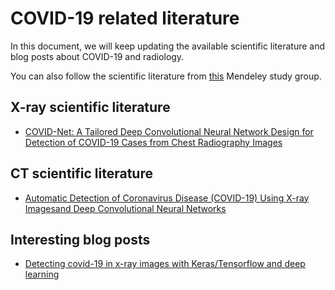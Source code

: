 # COVID-19 related literature

In this document, we will keep updating the available scientific
literature and blog posts about COVID-19 and radiology.

You can also follow the scientific literature from
[this](https://www.mendeley.com/community/covid-19-nic-vicorob/)
Mendeley study
group.


## X-ray scientific literature
* [COVID-Net: A Tailored Deep Convolutional Neural Network Design for Detection of COVID-19 Cases from Chest Radiography Images](https://arxiv.org/abs/2003.09871)

## CT scientific literature

* [Automatic Detection of Coronavirus Disease (COVID-19) Using X-ray Imagesand Deep Convolutional Neural Networks](https://arxiv.org/ftp/arxiv/papers/2003/2003.10849.pdf)


## Interesting blog posts

* [Detecting covid-19 in x-ray images with Keras/Tensorflow and deep learning](https://www.pyimagesearch.com/2020/03/16/detecting-covid-19-in-x-ray-images-with-keras-tensorflow-and-deep-learning/)
